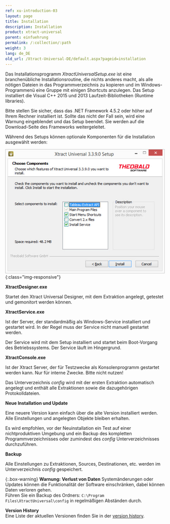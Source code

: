 ```yaml
---
ref: xu-introduction-03
layout: page
title: Installation
description: Installation
product: xtract-universal
parent: einfuehrung
permalink: /:collection/:path
weight: 3
lang: de_DE
old_url: /Xtract-Universal-DE/default.aspx?pageid=installation
---
```


Das Installationsprogramm *XtractUniversalSetup.exe* ist eine branchenübliche Installationsroutine, die nichts anderes macht, als alle nötigen Dateien in das Programmverzeichnis zu kopieren und im Windows-Programmenü eine Gruppe mit einigen Shortcuts anzulegen.
Das Setup installiert die Visual C++ 2015 und 2013 Laufzeit-Bibliotheken (Runtime libraries). 

Bitte stellen Sie sicher, dass das .NET Framework 4.5.2 oder höher auf Ihrem Rechner installiert ist. Sollte das nicht der Fall sein, wird eine Warnung eingeblendet und das Setup beendet. 
Sie werden auf die Download-Seite des Frameworks weitergeleitet.

Während des Setups können optionale Komponenten für die Installation ausgewählt werden:

![XU-Setup](/img/content/XU-Setup.jpg){:class="img-responsive"}

**XtractDesigner.exe** 

Startet den Xtract Universal Designer, mit dem Extraktion angelegt, getestet und gemonitort werden können.

**XtractService.exe**

Ist der Server, der standardmäßig als Windows-Service installiert und gestartet wird. In der Regel muss der Service nicht manuell gestartet werden. 

Der Service wird mit dem Setup installiert und startet beim Boot-Vorgang des Betriebssystems. Der Service läuft im Hingergrund.

**XtractConsole.exe**

Ist der Xtract Server, der für Testzwecke als Konsolenprogramm gestartet werden kann. Nur für interne Zwecke. Bitte nicht nutzen!

Das Unterverzeichnis *config* wird mit der ersten Extraktion automatisch angelegt und enthält alle Extraktionen sowie die dazugehörigen Protokolldateien. 

**Neue Installation und Update**

Eine neuere Version kann einfach über die alte Version installiert werden. Alle Einstellungen und angelegten Objekte bleiben erhalten. 

Es wird empfohlen, vor der Neuinstallation ein Test auf einer nichtproduktiven Umgebung und ein Backup des kompletten Programmverzeichnisses oder zumindest des *config* Unterverzeichnisses durchzuführen. 

**Backup**

Alle Einstellungen zu Extraktionen, Sources, Destinationen, etc. werden im Unterverzeichnis *config* gespeichert. 

{:.box-warning}
**Warnung:** **Verlust von Daten**
Systemänderungen oder Updates können die Funktionalität der Software einschränken, dabei können Daten verloren gehen.<br>
Führen Sie ein Backup des Ordners: `C:\Program Files\XtractUniversal\config` in regelmäßigen Abständen durch.

**Version History**<br>
Eine Liste der aktuellen Versionen finden Sie in der [version history](https://kb.theobald-software.com/version-history/xtract-universal-version-history).
